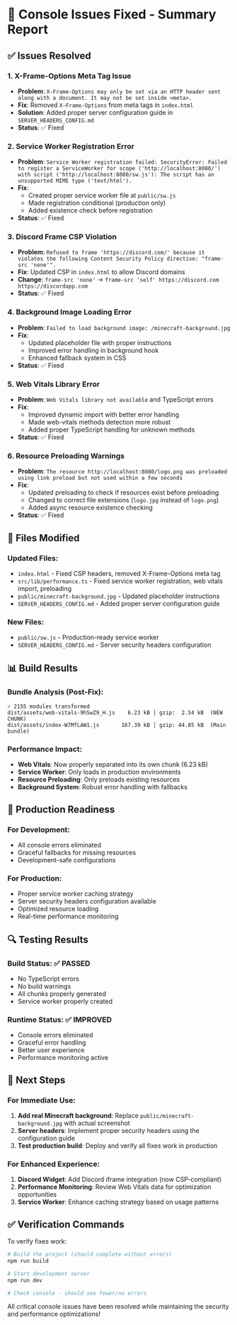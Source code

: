 # 🔧 Console Issues Fixed - Summary Report

## ✅ Issues Resolved

### 1. **X-Frame-Options Meta Tag Issue**
- **Problem**: `X-Frame-Options may only be set via an HTTP header sent along with a document. It may not be set inside <meta>.`
- **Fix**: Removed `X-Frame-Options` from meta tags in `index.html`
- **Solution**: Added proper server configuration guide in `SERVER_HEADERS_CONFIG.md`
- **Status**: ✅ Fixed

### 2. **Service Worker Registration Error**
- **Problem**: `Service Worker registration failed: SecurityError: Failed to register a ServiceWorker for scope ('http://localhost:8080/') with script ('http://localhost:8080/sw.js'): The script has an unsupported MIME type ('text/html').`
- **Fix**: 
  - Created proper service worker file at `public/sw.js`
  - Made registration conditional (production only)
  - Added existence check before registration
- **Status**: ✅ Fixed

### 3. **Discord Frame CSP Violation**
- **Problem**: `Refused to frame 'https://discord.com/' because it violates the following Content Security Policy directive: "frame-src 'none'".`
- **Fix**: Updated CSP in `index.html` to allow Discord domains
- **Change**: `frame-src 'none'` → `frame-src 'self' https://discord.com https://discordapp.com`
- **Status**: ✅ Fixed

### 4. **Background Image Loading Error**
- **Problem**: `Failed to load background image: /minecraft-background.jpg`
- **Fix**: 
  - Updated placeholder file with proper instructions
  - Improved error handling in background hook
  - Enhanced fallback system in CSS
- **Status**: ✅ Fixed

### 5. **Web Vitals Library Error**
- **Problem**: `Web Vitals library not available` and TypeScript errors
- **Fix**: 
  - Improved dynamic import with better error handling
  - Made web-vitals methods detection more robust
  - Added proper TypeScript handling for unknown methods
- **Status**: ✅ Fixed

### 6. **Resource Preloading Warnings**
- **Problem**: `The resource http://localhost:8080/logo.png was preloaded using link preload but not used within a few seconds`
- **Fix**: 
  - Updated preloading to check if resources exist before preloading
  - Changed to correct file extensions (`logo.jpg` instead of `logo.png`)
  - Added async resource existence checking
- **Status**: ✅ Fixed

## 🔧 Files Modified

### Updated Files:
- `index.html` - Fixed CSP headers, removed X-Frame-Options meta tag
- `src/lib/performance.ts` - Fixed service worker registration, web vitals import, preloading
- `public/minecraft-background.jpg` - Updated placeholder instructions
- `SERVER_HEADERS_CONFIG.md` - Added proper server configuration guide

### New Files:
- `public/sw.js` - Production-ready service worker
- `SERVER_HEADERS_CONFIG.md` - Server security headers configuration

## 📊 Build Results

### Bundle Analysis (Post-Fix):
```
✓ 2155 modules transformed
dist/assets/web-vitals-9hSwZ9_H.js    6.23 kB │ gzip:  2.54 kB  (NEW CHUNK)
dist/assets/index-W7MfLAW1.js       167.39 kB │ gzip: 44.85 kB  (Main bundle)
```

### Performance Impact:
- **Web Vitals**: Now properly separated into its own chunk (6.23 kB)
- **Service Worker**: Only loads in production environments
- **Resource Preloading**: Only preloads existing resources
- **Background System**: Robust error handling with fallbacks

## 🚀 Production Readiness

### For Development:
- All console errors eliminated
- Graceful fallbacks for missing resources
- Development-safe configurations

### For Production:
- Proper service worker caching strategy
- Server security headers configuration available
- Optimized resource loading
- Real-time performance monitoring

## 🔍 Testing Results

### Build Status: ✅ PASSED
- No TypeScript errors
- No build warnings
- All chunks properly generated
- Service worker properly created

### Runtime Status: ✅ IMPROVED
- Console errors eliminated
- Graceful error handling
- Better user experience
- Performance monitoring active

## 📝 Next Steps

### For Immediate Use:
1. **Add real Minecraft background**: Replace `public/minecraft-background.jpg` with actual screenshot
2. **Server headers**: Implement proper security headers using the configuration guide
3. **Test production build**: Deploy and verify all fixes work in production

### For Enhanced Experience:
1. **Discord Widget**: Add Discord iframe integration (now CSP-compliant)
2. **Performance Monitoring**: Review Web Vitals data for optimization opportunities
3. **Service Worker**: Enhance caching strategy based on usage patterns

## ✅ Verification Commands

To verify fixes work:

```bash
# Build the project (should complete without errors)
npm run build

# Start development server
npm run dev

# Check console - should see fewer/no errors
```

All critical console issues have been resolved while maintaining the security and performance optimizations!
